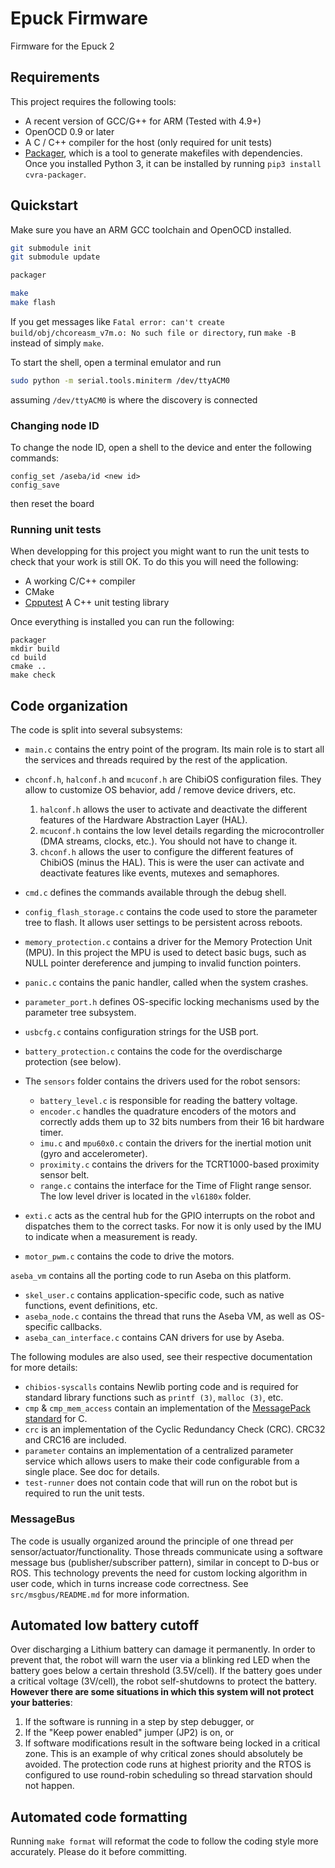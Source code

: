 Epuck Firmware
==============
Firmware for the Epuck 2

## Requirements

This project requires the following tools:

* A recent version of GCC/G++ for ARM (Tested with 4.9+)
* OpenOCD 0.9 or later
* A C / C++ compiler for the host (only required for unit tests)
* [Packager](packager), which is a tool to generate makefiles with dependencies.
    Once you installed Python 3, it can be installed by running `pip3 install cvra-packager`.

## Quickstart
Make sure you have an ARM GCC toolchain and OpenOCD installed.

```bash
git submodule init
git submodule update

packager

make
make flash
```

If you get messages like `Fatal error: can't create build/obj/chcoreasm_v7m.o: No such file or directory`, run `make -B` instead of simply `make`.

To start the shell, open a terminal emulator and run

```bash
sudo python -m serial.tools.miniterm /dev/ttyACM0
```
 assuming `/dev/ttyACM0` is where the discovery is connected

### Changing node ID
To change the node ID, open a shell to the device and enter the following commands:

```
config_set /aseba/id <new id>
config_save
```

then reset the board

### Running unit tests

When developping for this project you might want to run the unit tests to check that your work is still OK.
To do this you will need the following:

* A working C/C++ compiler
* CMake
* [Cpputest][cpputest] A C++ unit testing library

Once everything is installed you can run the following:

```
packager
mkdir build
cd build
cmake ..
make check
```

## Code organization

The code is split into several subsystems:

* `main.c` contains the entry point of the program.
    Its main role is to start all the services and threads required by the rest of the application.
* `chconf.h`, `halconf.h` and `mcuconf.h` are ChibiOS configuration files.
    They allow to customize OS behavior, add / remove device drivers, etc.
    1. `halconf.h` allows the user to activate and deactivate the different features of the Hardware Abstraction Layer (HAL).
    2. `mcuconf.h` contains the low level details regarding the microcontroller (DMA streams, clocks, etc.).
        You should not have to change it.
    3. `chconf.h` allows the user to configure the different features of ChibiOS (minus the HAL).
        This is were the user can activate and deactivate features like events, mutexes and semaphores.
* `cmd.c` defines the commands available through the debug shell.
* `config_flash_storage.c` contains the code used to store the parameter tree to flash.
    It allows user settings to be persistent across reboots.
* `memory_protection.c` contains a driver for the Memory Protection Unit (MPU).
    In this project the MPU is used to detect basic bugs, such as NULL pointer dereference and jumping to invalid function pointers.
* `panic.c` contains the panic handler, called when the system crashes.
* `parameter_port.h` defines OS-specific locking mechanisms used by the parameter tree subsystem.
* `usbcfg.c` contains configuration strings for the USB port.
* `battery_protection.c` contains the code for the overdischarge protection (see below).

* The `sensors` folder contains the drivers used for the robot sensors:
    * `battery_level.c` is responsible for reading the battery voltage.
    * `encoder.c` handles the quadrature encoders of the motors and correctly adds them up to 32 bits numbers from their 16 bit hardware timer.
    * `imu.c` and `mpu60x0.c` contain the drivers for the inertial motion unit (gyro and accelerometer).
    * `proximity.c` contains the drivers for the TCRT1000-based proximity sensor belt.
    * `range.c` contains the interface for the Time of Flight range sensor.
        The low level driver is located in the `vl6180x` folder.
* `exti.c` acts as the central hub for the GPIO interrupts on the robot and dispatches them to the correct tasks.
    For now it is only used by the IMU to indicate when a measurement is ready.
* `motor_pwm.c` contains the code to drive the motors.

`aseba_vm` contains all the porting code to run Aseba on this platform.
* `skel_user.c` contains application-specific code, such as native functions, event definitions, etc.
* `aseba_node.c` contains the thread that runs the Aseba VM, as well as OS-specific callbacks.
* `aseba_can_interface.c` contains CAN drivers for use by Aseba.

The following modules are also used, see their respective documentation for more details:

* `chibios-syscalls` contains Newlib porting code and is required for standard library functions such as `printf (3)`, `malloc (3)`, etc.
* `cmp` & `cmp_mem_access` contain an implementation of the [MessagePack standard][messagepack] for C.
* `crc` is an implementation of the Cyclic Redundancy Check (CRC).
    CRC32 and CRC16 are included.
* `parameter` contains an implementation of a centralized parameter service which allows users to make their code configurable from a single place.
    See doc for details.
* `test-runner` does not contain code that will run on the robot but is required to run the unit tests.

### MessageBus
The code is usually organized around the principle of one thread per sensor/actuator/functionality.
Those threads communicate using a software message bus (publisher/subscriber pattern), similar in concept to D-bus or ROS.
This technology prevents the need for custom locking algorithm in user code, which in turns increase code correctness.
See `src/msgbus/README.md` for more information.

## Automated low battery cutoff
Over discharging a Lithium battery can damage it permanently.
In order to prevent that, the robot will warn the user via a blinking red LED when the battery goes below a certain threshold (3.5V/cell).
If the battery goes under a critical voltage (3V/cell), the robot self-shutdowns to protect the battery.
**However there are some situations in which this system will not protect your batteries**:
1. If the software is running in a step by step debugger, or
2. If the "Keep power enabled" jumper (JP2) is on, or
3. If software modifications result in the software being locked in a critical zone.
    This is an example of why critical zones should absolutely be avoided.
    The protection code runs at highest priority and the RTOS is configured to use round-robin scheduling so thread starvation should not happen.

## Automated code formatting
Running `make format` will reformat the code to follow the coding style more accurately.
Please do it before committing.

[cpputest]: http://cpputest.github.io
[packager]: http://github.com/cvra/packager
[messagepack]: http://messagepack.org/
